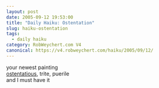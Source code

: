 ```yaml
---
layout: post
date: 2005-09-12 19:53:00
title: "Daily Haiku: Ostentation"
slug: haiku-ostentation
tags:
  - daily haiku
category: RobWeychert.com V4
canonical: https://v4.robweychert.com/haiku/2005/09/12/
---
```


your newest painting  
[ostentatious](http://dictionary.reference.com/wordoftheday/archive/2005/09/12.html), trite, puerile  
and I must have it